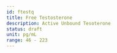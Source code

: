 ```yaml
---
id: ftestq
title: Free Testosterone
description: Active Unbound Tesoterone
status: draft
unit: pg/mL
range: 46 - 223
---
```

